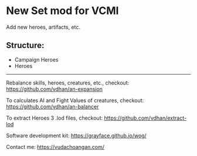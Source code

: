 # New Set mod for VCMI

Add new heroes, artifacts, etc.

## Structure:
- Campaign Heroes
- Heroes

---

Rebalance skills, heroes, creatures, etc., checkout: https://github.com/vdhan/an-expansion

To calculates AI and Fight Values of creatures, checkout: https://github.com/vdhan/an-balancer

To extract Heroes 3 .lod files, checkout: https://github.com/vdhan/extract-lod

Software development kit: https://grayface.github.io/wog/

Contact me: https://vudachoangan.com/
